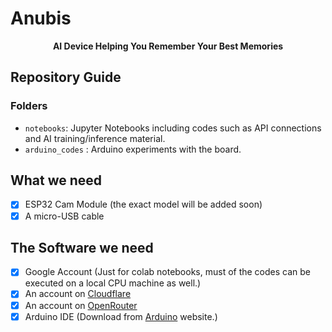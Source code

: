 # Anubis 

<p align="center"><strong>AI Device Helping You Remember Your Best Memories</strong></p>

## Repository Guide

### Folders

- `notebooks`: Jupyter Notebooks including codes such as API connections and AI training/inference material.
- `arduino_codes` : Arduino experiments with the board.

## What we need

- [x] ESP32 Cam Module (the exact model will be added soon)
- [x] A micro-USB cable

## The Software we need 

- [x] Google Account (Just for colab notebooks, must of the codes can be executed on a local CPU machine as well.)
- [x] An account on [Cloudflare](https://cloudflare.com)
- [x] An account on [OpenRouter](https://openrouter.ai)
- [x] Arduino IDE (Download from [Arduino](https://arduino.cc) website.)